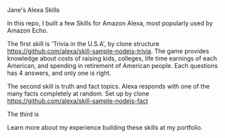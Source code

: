 Jane's Alexa Skills

In this repo, I built a few Skills for Amazon Alexa, most popularly used by Amazon Echo.

The first skill is 'Trivia in the U.S.A', by clone structure https://github.com/alexa/skill-sample-nodejs-trivia.
The game provides knowledge about costs of raising kids, colleges, life time earnings of each American, and spending in retirement of American people. Each questions has 4 answers, and only one is right.

The second skill is truth and fact topics. Alexa responds with one of the many facts completely at random. Set up by clone https://github.com/alexa/skill-sample-nodejs-fact

The third is

Learn more about my experience building these skills at my portfolio.
